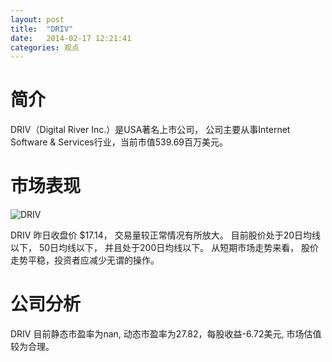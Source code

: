 ```yaml
---
layout: post
title:  "DRIV"
date:   2014-02-17 12:21:41
categories: 观点
---
```


# 简介
DRIV（Digital River Inc.）是USA著名上市公司，
公司主要从事Internet Software & Services行业，当前市值539.69百万美元。

# 市场表现

![DRIV](http://finviz.com/chart.ashx?t=DRIV&ty=c&ta=1&p=d&s=l)

DRIV 昨日收盘价 $17.14，
交易量较正常情况有所放大。
目前股价处于20日均线以下，
50日均线以下，
并且处于200日均线以下。
从短期市场走势来看，
股价走势平稳，投资者应减少无谓的操作。

# 公司分析
DRIV 目前静态市盈率为nan, 动态市盈率为27.82，每股收益-6.72美元,
市场估值较为合理。

